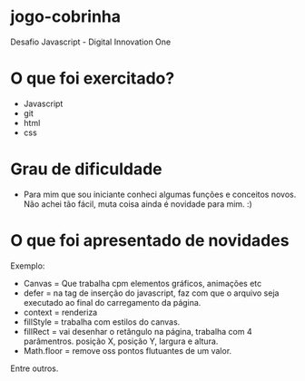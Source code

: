 # jogo-cobrinha
Desafio Javascript - Digital Innovation One

# O que foi exercitado?
- Javascript 
- git
- html
- css

# Grau de dificuldade
- Para mim que sou iniciante conheci algumas funções e conceitos novos.
Não achei tão fácil, muta coisa ainda é novidade para mim. :)

# O que foi apresentado de novidades
Exemplo: 
- Canvas = Que trabalha cpm elementos gráficos, animações etc
- defer = na tag de inserção do javascript, faz com que o arquivo seja executado ao final do carregamento da página. 
- context = renderiza
- fillStyle = trabalha com estilos do canvas.
- fillRect = vai desenhar o retângulo na página, trabalha com 4 parâmentros. posição X, posição Y, largura e altura.
- Math.floor = remove oss pontos flutuantes de um valor.

Entre outros.

